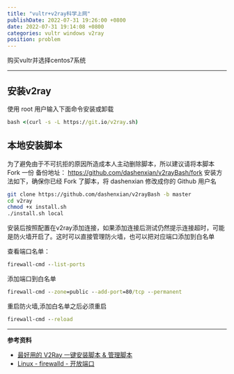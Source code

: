 ```yaml
---
title: "vultr+v2ray科学上网"
publishDate: 2022-07-31 19:26:00 +0800
date: 2022-07-31 19:14:08 +0800
categories: vultr windows v2ray
position: problem
---
```


购买vultr并选择centos7系统

---

<div id="toc"></div>

## 安装v2ray

使用 root 用户输入下面命令安装或卸载

```cmd
bash <(curl -s -L https://git.io/v2ray.sh)
```

## 本地安装脚本

为了避免由于不可抗拒的原因所造成本人主动删除脚本，所以建议请将本脚本 Fork 一份
备份地址： https://github.com/dashenxian/v2rayBash/fork
安装方法如下，确保你已经 Fork 了脚本，将 dashenxian 修改成你的 Github 用户名

```bash
git clone https://github.com/dashenxian/v2rayBash -b master
cd v2ray
chmod +x install.sh
./install.sh local
```

安装后按照配置在v2ray添加连接，如果添加连接后测试仍然提示连接超时，可能是防火墙开启了。这时可以直接管理防火墙，也可以把对应端口添加到白名单

查看端口名单：

```cmd
firewall-cmd --list-ports
```

添加端口到白名单

```cmd
firewall-cmd --zone=public --add-port=80/tcp --permanent
```

重启防火墙,添加白名单之后必须重启

```cmd
firewall-cmd --reload
```

---

**参考资料**

- [最好用的 V2Ray 一键安装脚本 & 管理脚本](https://233v2.com/post/1/)
- [Linux - firewalld - 开放端口](https://www.cnblogs.com/xy14/p/12410407.html)
